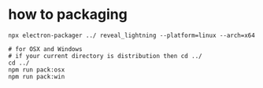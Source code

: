 # how to packaging

```
npx electron-packager ../ reveal_lightning --platform=linux --arch=x64
```

```
# for OSX and Windows
# if your current directory is distribution then cd ../
cd ../
npm run pack:osx
npm run pack:win
```
